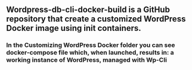## Wordpress-db-cli-docker-build is a GitHub repository that create a customized WordPress Docker image using init containers.

### In the Customizing WordPress Docker folder you can see docker-compose file which, when launched, results in: a working instance of WordPress, managed with Wp-Cli